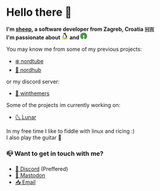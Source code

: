 # Hello there 👋

**I'm [sheep](https://sheepdev.xyz), a software developer from Zagreb, Croatia 🇭🇷**   \
**I'm passionate about <a href="https://en.wikipedia.org/wiki/Linux"><img src="assets/tux.png" align="bottom" width="18" /></a> and <a href="https://opensource.org"><img src="assets/oss.png" align="bottom" width="18" /></a>**

You may know me from some of my previous projects:

- [❄️ nordtube](https://github.com/sheeepdev/nordtube)
- [🧊 nordhub](https://github.com/sheeepdev/nordhub)

or my discord server:
- [🎨 winthemers](https://discord.gg/kE857nj)

Some of the projects im currently working on:

- [🌜 Lunar](https://lunar-theme.github.io)

In my free time I like to fiddle with linux and ricing :) \
I also play the guitar 🎸

### 📪 Want to get in touch with me?
- [💬 Discord](https://discord.com/users/429303151598895106) (Preffered)
- [🐘 Mastodon](https://fosstodon.org/@sheepdev)
- [📥 Email](mailto:hi@sheepdev.xyz)

